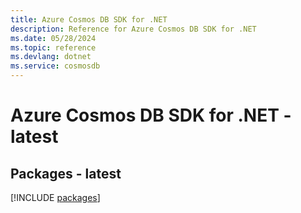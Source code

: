 ```yaml
---
title: Azure Cosmos DB SDK for .NET
description: Reference for Azure Cosmos DB SDK for .NET
ms.date: 05/28/2024
ms.topic: reference
ms.devlang: dotnet
ms.service: cosmosdb
---
```

# Azure Cosmos DB SDK for .NET - latest
## Packages - latest
[!INCLUDE [packages](cosmos-db-index.md)]